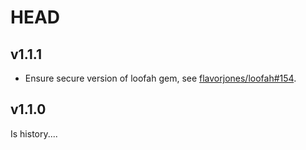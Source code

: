 # HEAD

## v1.1.1

- Ensure secure version of loofah gem, see [flavorjones/loofah#154](https://github.com/flavorjones/loofah/issues/154).

## v1.1.0

Is history....
